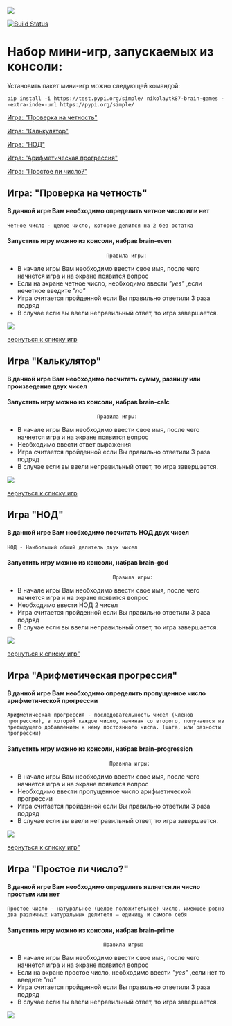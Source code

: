 <a href="https://codeclimate.com/github/Nikolaytk87/python-project-lvl1/maintainability"><img src="https://api.codeclimate.com/v1/badges/d4c57b302dd9b020950b/maintainability" /></a>

[![Build Status](https://travis-ci.org/Nikolaytk87/python-project-lvl1.svg?branch=master)](https://travis-ci.org/Nikolaytk87/python-project-lvl1)

<a name="list_of_games"></a>

# Набор мини-игр, запускаемых из консоли:

Установить пакет мини-игр можно следующей командой: 

`pip install -i https://test.pypi.org/simple/ nikolaytk87-brain-games --extra-index-url https://pypi.org/simple/`  

[Игра: "Проверка на четность"](#brain-even)

[Игра: "Калькулятор"](#brain-calc)

[Игра: "НОД"](#brain-nod)

[Игра: "Арифметическая прогрессия"](#brain-progression)

[Игра: "Простое ли число?"](#brain-prime)

<a name="brain-even"></a>
## Игра: "Проверка на четность"
#### В данной игре Вам необходимо определить четное число или нет
`Четное число - целое число, которое делится на 2 без остатка`
#### Запустить игру можно из консоли, набрав brain-even

                                    Правила игры:
- В начале игры Вам необходимо  ввести свое имя, после чего  начнется игра и на экране появится вопрос
- Если на экране четное число, необходимо ввести *"yes"* ,если нечетное введите *"no"*
- Игра считается пройденной если Вы правильно ответили 3 раза подряд
- В случае если вы ввели неправильный ответ, то игра завершается.

<a href="https://asciinema.org/a/xSkmoIYETsvz3ylECZEYVBFu2?t=8?autoplay=1" target="_blank"><img src="https://asciinema.org/a/xSkmoIYETsvz3ylECZEYVBFu2.svg"  /></a>

[вернуться к списку игр](#list_of_games)
<a name="brain-calc"></a>
## Игра "Калькулятор"
#### В данной игре Вам необходимо посчитать сумму, разницу или произведение двух чисел
#### Запустить игру можно из консоли, набрав brain-calc

                                 Правила игры:
- В начале игры Вам необходимо  ввести свое имя, после чего  начнется игра и на экране появится вопрос
- Необходимо ввести ответ выражения
- Игра считается пройденной если Вы правильно ответили 3 раза подряд
- В случае если вы ввели неправильный ответ, то игра завершается.

<a href="https://asciinema.org/a/XNq27OBWG1I4HWfGD3XCVQm1u?autoplay=1" target="_blank"><img src="https://asciinema.org/a/XNq27OBWG1I4HWfGD3XCVQm1u.svg"  /></a>

[вернуться к списку игр](#list_of_games)

<a name="brain-nod"></a>
## Игра "НОД"
#### В данной игре Вам необходимо посчитать НОД двух чисел
`НОД - Наибольший общий делитель двух чисел` 
#### Запустить игру можно из консоли, набрав brain-gcd


                                      Правила игры:
- В начале игры Вам необходимо  ввести свое имя, после чего  начнется игра и на экране появится вопрос
- Необходимо ввести НОД 2 чисел
- Игра считается пройденной если Вы правильно ответили 3 раза подряд
- В случае если вы ввели неправильный ответ, то игра завершается.

<a href="https://asciinema.org/a/ldiiCPjHNCSMgCYrNKAkhw5fH?autoplay=1" target="_blank"><img src="https://asciinema.org/a/ldiiCPjHNCSMgCYrNKAkhw5fH.svg" /></a>

[вернуться к списку игр"](#list_of_games)

<a name="brain-progression"></a>
## Игра "Арифметическая прогрессия"
#### В данной игре Вам необходимо определить пропущенное число арифметической прогрессии
`Арифметическая прогрессия - последовательность чисел (членов прогрессии), в которой каждое число, начиная со второго, получается из предыдущего добавлением к нему постоянного числа. (шага, или разности прогрессии)`
#### Запустить игру можно из консоли, набрав brain-progression


                                     Правила игры:
- В начале игры Вам необходимо  ввести свое имя, после чего  начнется игра и на экране появится вопрос
- Необходимо ввести пропущенное число арифметической прогрессии
- Игра считается пройденной если Вы правильно ответили 3 раза подряд
- В случае если вы ввели неправильный ответ, то игра завершается.

<a href="https://asciinema.org/a/Fle18ccQuiuK0xRYsFGZ47fIk?autoplay=1" target="_blank"><img src="https://asciinema.org/a/Fle18ccQuiuK0xRYsFGZ47fIk.svg" /></a>


[вернуться к списку игр"](#list_of_games)

<a name="brain-prime"></a>
## Игра "Простое ли число?"
#### В данной игре Вам необходимо определить является ли число простым или нет
`Простое число - натуральное (целое положительное) число, имеющее ровно два различных натуральных делителя — единицу и самого себя`
#### Запустить игру можно из консоли, набрав brain-prime


                                   Правила игры:
- В начале игры Вам необходимо  ввести свое имя, после чего  начнется игра и на экране появится вопрос
- Если на экране простое число, необходимо ввести *"yes"* ,если нет то  введите *"no"*
- Игра считается пройденной если Вы правильно ответили 3 раза подряд
- В случае если вы ввели неправильный ответ, то игра завершается.

<a href="https://asciinema.org/a/eHesJrToRnwljO799KJ7G9Xtv?autoplay=1" target="_blank"><img src="https://asciinema.org/a/eHesJrToRnwljO799KJ7G9Xtv.svg" /></a>
